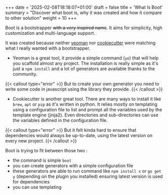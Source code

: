 +++
date = '2025-02-08T18:18:07+01:00'
draft = false
title = 'What Is Boot'
summary = "Discover what boot is, why it was created and how it compare to other solution"
weight = 10
+++


Boot is a bootstrapper ~~with a very inspired name~~. It aims for simplicity, high customization and multi-language support.

It was created because neither [yeoman](https://yeoman.io/) nor [cookiecutter](https://www.cookiecutter.io/) were matching what I really wanted with a bootstrapper.

- Yeoman is a great tool, it provide a simple command (`yo`) that will help you scaffold almost any project.
The installation is really simple as it's just a `npm install` and a lot of generators are available thanks to the community.

{{< callout type="error" >}}
But to create your own generator you need to write some code in javascript using the library they provide.
{{< /callout >}}

- Cookiecutter is another great tool. There are many ways to install it like `brew`, `apt` or `pip` as it's written in python.
It relies mostly on templating using a configuration file to list and prompt all the variables used by the template engine (jinja2). Even directories and sub-directories can use the variables defined in the configuration file.

{{< callout type="error" >}}
But it felt kinda hard to ensure that dependencies would always be up-to-date, using the latest version on every new project.
{{< /callout >}}


Boot is trying to fit between those two :
- the command is simple `boot`
- you can create generators with a simple configuration file
- these generators are able to run command like `npm install x` or `go get y` (depending on the plugin you installed) ensuring latest version is used for dependencies 
- you can use templating
